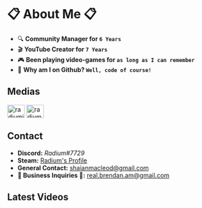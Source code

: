 # 📋 About Me 📋
- 🔍 **Community Manager for `6 Years`**
- 🎬 **YouTube Creator for `7 Years`**
- 🎮 **Been playing video-games for `as long as I can remember`**
- 📀 **Why am I on Github? `Well, code of course!`**

## Medias
<p align="left">
<a href="https://twitter.com/radiumio" target="blank"><img align="center" src="https://cdn.jsdelivr.net/npm/simple-icons@3.0.1/icons/twitter.svg" alt="radiumio" height="30" width="40" /></a>
<a href="https://www.youtube.com/channel/UCsPllBakpkET6KjNDhzteUQ" target="blank"><img align="center" src="https://cdn.jsdelivr.net/npm/simple-icons@3.0.1/icons/youtube.svg" alt="radium" height="30" width="40" /></a>
</p>

## Contact
- **Discord:** *Radium#7729*
- **Steam:** [Radium's Profile](https://steamcommunity.com/id/theradination/)
- **General Contact:** shaianmacleod@gmail.com
- **🚧 Business Inquiries 🚧:** real.brendan.am@gmail.com

## Latest Videos
<!-- YOUTUBE:START -->
<!-- YOUTUBE:END -->